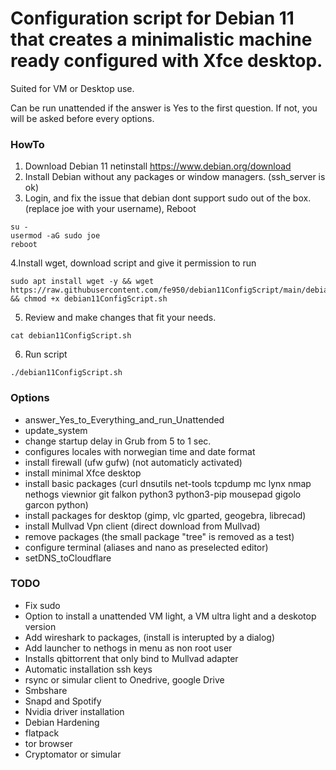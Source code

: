 #  Configuration script for Debian 11 that creates a minimalistic machine ready configured with Xfce desktop.
Suited for VM or Desktop use.

Can be run unattended if the answer is Yes to the first question.
If not, you will be asked before every options.


### HowTo
 1. Download Debian 11 netinstall https://www.debian.org/download 
 2. Install Debian without any packages or window managers. (ssh_server is ok)
 3. Login, and fix the issue that debian dont support sudo out of the box. (replace joe with your username), Reboot
```
su -
usermod -aG sudo joe
reboot
```

4.Install wget, download script and give it permission to run
 ```
sudo apt install wget -y && wget https://raw.githubusercontent.com/fe950/debian11ConfigScript/main/debian11ConfigScript.sh && chmod +x debian11ConfigScript.sh
```
5. Review and make changes that fit your needs.
```
cat debian11ConfigScript.sh
```
6. Run script
```
./debian11ConfigScript.sh

```
### Options 
- answer_Yes_to_Everything_and_run_Unattended
- update_system
- change startup delay in Grub from 5 to 1 sec.
- configures locales with norwegian time and date format
- install firewall (ufw  gufw) (not automaticly activated)
- install minimal Xfce desktop
- install basic packages (curl dnsutils net-tools tcpdump mc lynx nmap nethogs viewnior git falkon python3 python3-pip mousepad gigolo garcon python)
- install packages for desktop (gimp, vlc gparted, geogebra, librecad)
- install Mullvad Vpn client (direct download from Mullvad)
- remove packages (the small package "tree" is removed as a test)
- configure terminal (aliases and nano as preselected editor)
- setDNS_toCloudflare






### TODO
- Fix sudo 
- Option to install a unattended VM light, a VM ultra light and a deskotop version
- Add wireshark to packages, (install is interupted by a dialog)
- Add launcher to nethogs in menu as non root user
- Installs qbittorrent that only bind to Mullvad adapter
- Automatic installation ssh keys
- rsync or simular client to Onedrive, google Drive
- Smbshare
- Snapd and Spotify
- Nvidia driver installation
- Debian Hardening
- flatpack
- tor browser
- Cryptomator or simular

